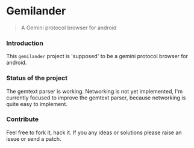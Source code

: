 # Gemilander

> A Gemini protocol browser for android

### Introduction
This `gemilander` project is 'supposed' to be a gemini protocol browser for android.

### Status of the project
The gemtext parser is working.
Networking is not yet implemented, I'm currently focused to improve the gemtext parser, because networking is quite easy to implement.

### Contribute
Feel free to fork it, hack it. If you any ideas or solutions please raise an issue or send a patch.